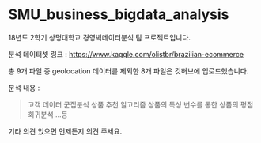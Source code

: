 # SMU_business_bigdata_analysis

18년도 2학기 상명대학교 경영빅데이터분석 팀 프로젝트입니다.

분석 데이터셋 링크 : https://www.kaggle.com/olistbr/brazilian-ecommerce

총 9개 파일 중 geolocation 데이터를 제외한 8개 파일은 깃허브에 업로드했습니다.

분석 내용 :
>고객 데이터 군집분석
>상품 추천 알고리즘
>상품의 특성 변수를 통한 상품의 평점 회귀분석
...등

기타 의견 있으면 언제든지 의견 주세요.
